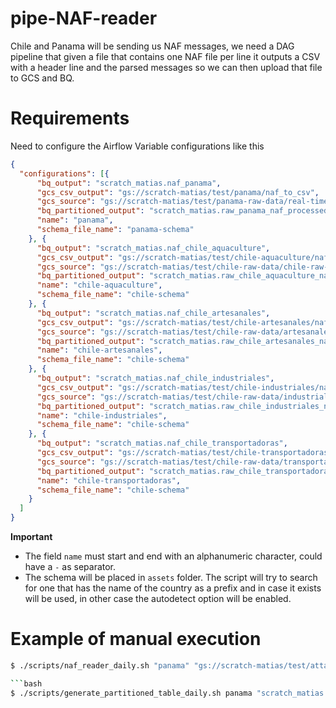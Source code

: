 # pipe-NAF-reader
Chile and Panama will be sending us NAF messages, we need a DAG pipeline that given a file that contains one NAF file per line it outputs a CSV with a header line and the parsed messages so we can then upload that file to GCS and BQ.


# Requirements

Need to configure the Airflow Variable configurations like this

```json
{
  "configurations": [{
      "bq_output": "scratch_matias.naf_panama",
      "gcs_csv_output": "gs://scratch-matias/test/panama/naf_to_csv",
      "gcs_source": "gs://scratch-matias/test/panama-raw-data/real-time-naf",
      "bq_partitioned_output": "scratch_matias.raw_panama_naf_processed_partitioned",
      "name": "panama",
      "schema_file_name": "panama-schema"
    }, {
      "bq_output": "scratch_matias.naf_chile_aquaculture",
      "gcs_csv_output": "gs://scratch-matias/test/chile-aquaculture/naf_to_csv",
      "gcs_source": "gs://scratch-matias/test/chile-raw-data/chile-raw-data-aquaculture/aquaculture",
      "bq_partitioned_output": "scratch_matias.raw_chile_aquaculture_naf_processed_partitioned",
      "name": "chile-aquaculture",
      "schema_file_name": "chile-schema"
    }, {
      "bq_output": "scratch_matias.naf_chile_artesanales",
      "gcs_csv_output": "gs://scratch-matias/test/chile-artesanales/naf_to_csv",
      "gcs_source": "gs://scratch-matias/test/chile-raw-data/artesanales",
      "bq_partitioned_output": "scratch_matias.raw_chile_artesanales_naf_processed_partitioned",
      "name": "chile-artesanales",
      "schema_file_name": "chile-schema"
    }, {
      "bq_output": "scratch_matias.naf_chile_industriales",
      "gcs_csv_output": "gs://scratch-matias/test/chile-industriales/naf_to_csv",
      "gcs_source": "gs://scratch-matias/test/chile-raw-data/industriales",
      "bq_partitioned_output": "scratch_matias.raw_chile_industriales_naf_processed_partitioned",
      "name": "chile-industriales",
      "schema_file_name": "chile-schema"
    }, {
      "bq_output": "scratch_matias.naf_chile_transportadoras",
      "gcs_csv_output": "gs://scratch-matias/test/chile-transportadoras/naf_to_csv",
      "gcs_source": "gs://scratch-matias/test/chile-raw-data/transportadoras",
      "bq_partitioned_output": "scratch_matias.raw_chile_transportadoras_naf_processed_partitioned",
      "name": "chile-transportadoras",
      "schema_file_name": "chile-schema"
    }
  ]
}
```

**Important**
- The field `name` must start and end with an alphanumeric character, could have a `-` as separator.
- The schema will be placed in `assets` folder. The script will try to search for one that has the name of the country as a prefix and in case it exists will be used, in other case the autodetect option will be enabled.


# Example of manual execution

```bash
$ ./scripts/naf_reader_daily.sh "panama" "gs://scratch-matias/test/attachments" "gs://scratch-matias/test/panama/naf_to_csv" "scratch_matias.naf_panama" "2019-04-17"```

```bash
$ ./scripts/generate_partitioned_table_daily.sh panama "scratch_matias.naf_panama" "scratch_matias.raw_naf_processed_partitioned" "2019-06-07"```
